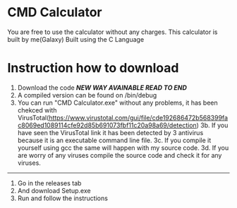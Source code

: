 # CMD Calculator
 You are free to use the calculator without any charges.
 This calculator is built by me(Galaxy)
 Built using the C Language
# Instruction how to download
 1. Download the code
 ***NEW WAY AVAINABLE READ TO END***
 2. A compiled version can be found on /bin/debug
 3. You can run "CMD Calculator.exe" without any problems, it has been chekced with VirusTotal(https://www.virustotal.com/gui/file/cde192686472b568399fac8069ed1089114cfe92d85b691073fbf11c20a98a69/detection)
 3b. If you have seen the VirusTotal link it has been detected by 3 antivirus because it is an executable command line file.
 3c. If you compile it yourself using gcc the same will happen with my source code.
 3d. If you are worry of any viruses compile the source code and check it for any viruses.
 ----------------
 1. Go in the releases tab
 2. And download Setup.exe
 3. Run and follow the instructions
